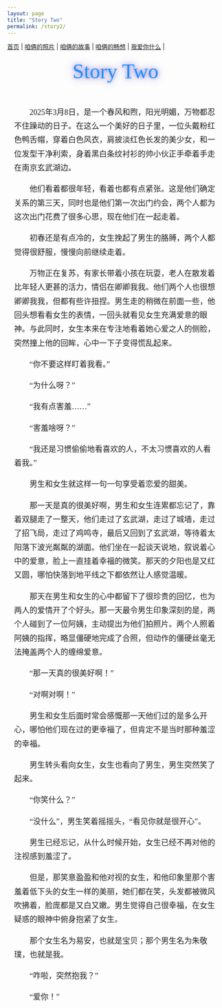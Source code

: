 ```yaml
---
layout: page
title: "Story Two"
permalink: /story2/
---
```


<nav>
  <a href="/">首页</a> |
  <a href="/photos">咱俩的照片</a> |
  <a href="/stories">咱俩的故事</a> |
  <a href="/future">咱俩的畅想</a> |
  <a href="/love">我爱你什么</a> |
</nav>

<!-- 新增标题 -->
<h1 class="fancy-title">Story Two</h1>

<div id="story-page">

<style>
/* 标题样式 */
.fancy-title {
  text-align: center;
  font-family: "Brush Script MT", "Lucida Handwriting", "Segoe Script", cursive;
  font-size: 3rem;               /* 标题大小 */
  margin: 1.2rem 0 2rem 0;       /* 上下间距 */
  color: #1e90ff;                /* 柔和的紫色，可改 */
  text-shadow: 0 0 8px rgba(106, 90, 205, 0.6),
               0 0 15px rgba(106, 90, 205, 0.4),
               0 0 25px rgba(106, 90, 205, 0.3); /* 柔和发光 */
  font-weight: normal;
}

/* 页面局部样式：楷体、行距、段首缩进 */
#story-page {
  font-family: "KaiTi", "楷体", "STKaiti", "Kaiti SC", "Noto Serif SC", serif;
  font-size: 18px;
  line-height: 1.8;
  max-width: 860px;
  margin: 0 auto;
  padding: 1.25rem 1rem;
  color: #222;
  word-break: break-word;
}

#story-page p {
  text-indent: 2em;
  margin: 0 0 1.05rem 0;
}

#story-page h1, #story-page h2, #story-page h3 {
  font-family: inherit;
  line-height: 1.3;
  margin-top: 1.1rem;
}

@media (max-width: 600px) {
  .fancy-title { font-size: 2.3rem; }
  #story-page { font-size: 16px; line-height: 1.9; padding: 1rem; }
}
</style>

<p>
2025年3月8日，是一个春风和煦，阳光明媚，万物都忍不住躁动的日子。在这么一个美好的日子里，一位头戴粉红色鸭舌帽，穿着白色风衣，肩披淡红色长发的美少女，和一位发型干净利索，身着黑白条纹衬衫的帅小伙正手牵着手走在南京玄武湖边。
</p>
<p>
他们看着都很年轻，看着也都有点紧张。这是他们确定关系的第三天，同时也是他们第一次出门约会，两个人都为这次出门花费了很多心思，现在他们在一起走着。
</p>
<p>
初春还是有点冷的，女生挽起了男生的胳膊，两个人都觉得很舒服，慢慢向前继续走着。
</p>
<p>
万物正在复苏，有家长带着小孩在玩耍，老人在散发着比年轻人更甚的活力，情侣在卿卿我我。他们两个人也很想卿卿我我，但都有些许扭捏。男生走的稍微在前面一些，他回头想看看女生的表情，一回头就看见女生充满爱意的眼神。与此同时，女生本来在专注地看着她心爱之人的侧脸，突然撞上他的回眸，心中一下子变得慌乱起来。
</p>
<p>
“你不要这样盯着我看。”
</p>
<p>
“为什么呀？”
</p>
<p>
“我有点害羞……”
</p>
<p>
“害羞啥呀？”
</p>
<p>
“我还是习惯偷偷地看喜欢的人，不太习惯喜欢的人看着我。”
</p>
<p>
男生和女生就这样一句一句享受着恋爱的甜美。
</p>
<p>
那一天是真的很美好啊，男生和女生连累都忘记了，靠着双腿走了一整天，他们走过了玄武湖，走过了城墙，走过了招飞局，走过了鸡鸣寺，最后又回到了玄武湖，等待着太阳落下波光粼粼的湖面。他们坐在一起谈天说地，叙说着心中的爱意，脸上一直挂着幸福的微笑。那天的夕阳也是又红又圆，哪怕快落到地平线之下都依然让人感觉温暖。
</p>
<p>
那天在男生和女生的心中都留下了很珍贵的回忆，也为两人的爱情开了个好头。那一天最令男生印象深刻的是，两个人碰到了一位阿姨，主动提出为他们拍照片。两个人照着阿姨的指挥，略显僵硬地完成了合照，但动作的僵硬丝毫无法掩盖两个人的缠绵爱意。
</p>
<p>
“那一天真的很美好啊！”
</p>
<p>
“对啊对啊！”
</p>
<p>
男生和女生后面时常会感慨那一天他们过的是多么开心，哪怕他们现在过的更幸福了，但肯定不是当时那种羞涩的幸福。
</p>
<p>
男生转头看向女生，女生也看向了男生，男生突然笑了起来。
</p>
<p>
“你笑什么？”
</p>
<p>
“没什么”，男生笑着摇摇头，“看见你就是很开心”。
</p>
<p>
男生已经忘记，从什么时候开始，女生已经不再对他的注视感到羞涩了。
</p>
<p>
但是，那笑意盈盈和他对视的女生，和他印象里那个害羞着低下头的女生一样的美丽，她们都在笑，头发都被微风吹拂着，脸庞都是又白又嫩。男生觉得自己很幸福，在女生疑惑的眼神中俯身抱紧了女生。
</p>
<p>
那个女生名为易安，也就是宝贝；那个男生名为朱敬璞，也就是我。
</p>
<p>
“咋啦，突然抱我？”
</p>
<p>
“爱你！”
</div>
